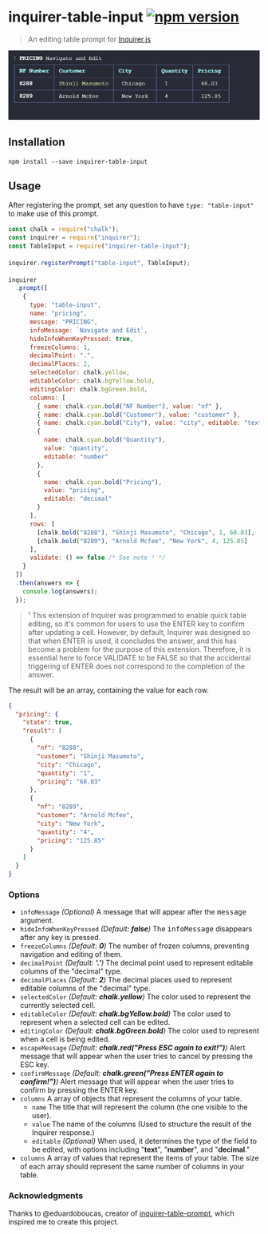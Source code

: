 # inquirer-table-input [![npm version](https://badge.fury.io/js/inquirer-table-input.svg)](https://badge.fury.io/js/inquirer-table-input)

> An editing table prompt for [Inquirer.js](https://www.npmjs.com/package/inquirer)

![Screen capture of the table input](screen-capture.gif)

## Installation

```
npm install --save inquirer-table-input
```

## Usage

After registering the prompt, set any question to have `type: "table-input"` to make use of this prompt.

```js
const chalk = require("chalk");
const inquirer = require("inquirer");
const TableInput = require("inquirer-table-input");

inquirer.registerPrompt("table-input", TableInput);

inquirer
  .prompt([
    {
      type: "table-input",
      name: "pricing",
      message: "PRICING",
      infoMessage: `Navigate and Edit`,
      hideInfoWhenKeyPressed: true,
      freezeColumns: 1,
      decimalPoint: ".",
      decimalPlaces: 2,
      selectedColor: chalk.yellow,
      editableColor: chalk.bgYellow.bold,
      editingColor: chalk.bgGreen.bold,
      columns: [
        { name: chalk.cyan.bold("NF Number"), value: "nf" },
        { name: chalk.cyan.bold("Customer"), value: "customer" },
        { name: chalk.cyan.bold("City"), value: "city", editable: "text" },
        {
          name: chalk.cyan.bold("Quantity"),
          value: "quantity",
          editable: "number"
        },
        {
          name: chalk.cyan.bold("Pricing"),
          value: "pricing",
          editable: "decimal"
        }
      ],
      rows: [
        [chalk.bold("8288"), "Shinji Masumoto", "Chicago", 1, 68.03],
        [chalk.bold("8289"), "Arnold Mcfee", "New York", 4, 125.85]
      ],
      validate: () => false /* See note ¹ */
    }
  ])
  .then(answers => {
    console.log(answers);
  });
```

> ¹ This extension of Inquirer was programmed to enable quick table editing, so it's common for users to use the ENTER key to confirm after updating a cell. However, by default, Inquirer was designed so that when ENTER is used, it concludes the answer, and this has become a problem for the purpose of this extension. Therefore, it is essential here to force VALIDATE to be FALSE so that the accidental triggering of ENTER does not correspond to the completion of the answer.

The result will be an array, containing the value for each row.

```json
{
  "pricing": {
    "state": true,
    "result": [
      {
        "nf": "8288",
        "customer": "Shinji Masumoto",
        "city": "Chicago",
        "quantity": "1",
        "pricing": "68.03"
      },
      {
        "nf": "8289",
        "customer": "Arnold Mcfee",
        "city": "New York",
        "quantity": "4",
        "pricing": "125.85"
      }
    ]
  }
}
```

### Options

- `infoMessage` _(Optional)_ A message that will appear after the <kbd>message</kbd> argument.
- `hideInfoWhenKeyPressed` _(Default: **false**)_ The <kbd>infoMessage</kbd> disappears after any key is pressed.
- `freezeColumns` _(Default: **0**)_ The number of frozen columns, preventing navigation and editing of them.
- `decimalPoint` _(Default: **'.'**)_ The decimal point used to represent editable columns of the "decimal" type.
- `decimalPlaces` _(Default: **2**)_ The decimal places used to represent editable columns of the "decimal" type.
- `selectedColor` _(Default: **chalk.yellow**)_ The color used to represent the currently selected cell.
- `editableColor` _(Default: **chalk.bgYellow.bold**)_ The color used to represent when a selected cell can be edited.
- `editingColor` _(Default: **chalk.bgGreen.bold**)_ The color used to represent when a cell is being edited.
- `escapeMessage` _(Default: **chalk.red("Press ESC again to exit!")**)_ Alert message that will appear when the user tries to cancel by pressing the ESC key.
- `confirmMessage` _(Default: **chalk.green("Press ENTER again to confirm!")**)_ Alert message that will appear when the user tries to confirm by pressing the ENTER key.
- `columns` A array of objects that represent the columns of your table.
  - `name` The title that will represent the column (the one visible to the user).
  - `value` The name of the columns (Used to structure the result of the Inquirer response.)
  - `editable` _(Optional)_ When used, it determines the type of the field to be edited, with options including "**text**", "**number**", and "**decimal**."
- `columns` A array of values that represent the items of your table. The size of each array should represent the same number of columns in your table.

### Acknowledgments

Thanks to @eduardoboucas, creator of [inquirer-table-prompt](https://github.com/eduardoboucas/inquirer-table-prompt), which inspired me to create this project.
